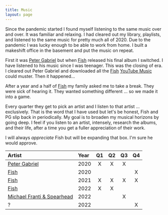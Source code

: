 ```yaml
---
title: Music
layout: page
---
```


Since the pandemic started I found myself listening to the same music over and over. It was familiar and relaxing. I had cleared out my library, playlists, and listened to the same music for pretty much all of 2020. Due to the pandemic I was lucky enough to be able to work from home. I built a makeshift office in the basement and put the music on repeat.

First it was [Peter Gabriel](petergabriel.html) but when [Fish](fish.html) released his final album I switched. I have listened to his music since I was teenager. This was the closing of era. I cleared out Peter Gabriel and downloaded all the [Fish](fish.html) [YouTube Music](https://music.youtube.com/) could muster. Then it happened...

After a year and a half of [Fish](fish.html) my family asked me to take a break. They were sick of hearing it. They wanted something different ... so we made it into a game.

Every quarter they get to pick an artist and I listen to that artist ... exclusively. That is the word that I have used but let's be honest, Fish and PG slip back in periodically. My goal is to broaden my musical horizons by going deep. I feel if you listen to an artist, intensely, research the albums, and their life, after a time you get a fuller appreciation of their work.

I will always *appreciate* Fish but will be expanding that box. I'm sure he would approve.

| Artist                                             | Year | Q1 | Q2 | Q3 | Q4 |
|:---------------------------------------------------|:-----|:--:|:--:|:--:|:--:|
| [Peter Gabriel](petergabriel.html)                 | 2020 | X  | X  | X  |    |
| [Fish](fish.html)                                  | 2020 |    |    |    | X  |
| [Fish](fish.html)                                  | 2021 | X  | X  | X  | X  |
| [Fish](fish.html)                                  | 2022 | X  | X  |    |    |
| [Michael Franti & Spearhead](frantispearhead.html) | 2022 |    |    | X  |    |
| ?                                                  | 2022 |    |    |    | X  |

